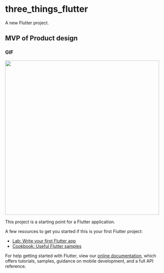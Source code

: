 # three_things_flutter

A new Flutter project.

## MVP of Product design

### GIF
<img src="https://user-images.githubusercontent.com/42816552/122839368-88296c00-d2bd-11eb-8816-ac5fd369ed50.gif" height=500px>


This project is a starting point for a Flutter application.

A few resources to get you started if this is your first Flutter project:

- [Lab: Write your first Flutter app](https://flutter.dev/docs/get-started/codelab)
- [Cookbook: Useful Flutter samples](https://flutter.dev/docs/cookbook)

For help getting started with Flutter, view our
[online documentation](https://flutter.dev/docs), which offers tutorials,
samples, guidance on mobile development, and a full API reference.
